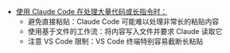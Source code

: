 - [使用 Claude Code 在处理大量代码或长指令时：](https://docs.anthropic.com/zh-CN/docs/claude-code/setup#%E5%A4%84%E7%90%86%E5%A4%A7%E5%9E%8B%E8%BE%93%E5%85%A5)
	- 避免直接粘贴：Claude Code 可能难以处理非常长的粘贴内容
	- 使用基于文件的工作流：将内容写入文件并要求 Claude 读取它
	- 注意 VS Code 限制：VS Code 终端特别容易截断长粘贴